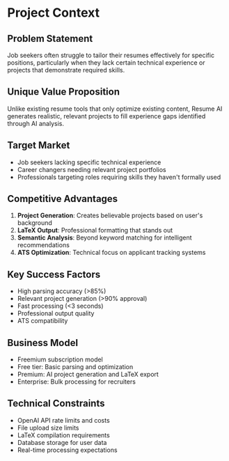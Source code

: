 # Project Context

## Problem Statement
Job seekers often struggle to tailor their resumes effectively for specific positions, particularly when they lack certain technical experience or projects that demonstrate required skills.

## Unique Value Proposition
Unlike existing resume tools that only optimize existing content, Resume AI generates realistic, relevant projects to fill experience gaps identified through AI analysis.

## Target Market
- Job seekers lacking specific technical experience
- Career changers needing relevant project portfolios
- Professionals targeting roles requiring skills they haven't formally used

## Competitive Advantages
1. **Project Generation**: Creates believable projects based on user's background
2. **LaTeX Output**: Professional formatting that stands out
3. **Semantic Analysis**: Beyond keyword matching for intelligent recommendations
4. **ATS Optimization**: Technical focus on applicant tracking systems

## Key Success Factors
- High parsing accuracy (>85%)
- Relevant project generation (>90% approval)
- Fast processing (<3 seconds)
- Professional output quality
- ATS compatibility

## Business Model
- Freemium subscription model
- Free tier: Basic parsing and optimization
- Premium: AI project generation and LaTeX export
- Enterprise: Bulk processing for recruiters

## Technical Constraints
- OpenAI API rate limits and costs
- File upload size limits
- LaTeX compilation requirements
- Database storage for user data
- Real-time processing expectations